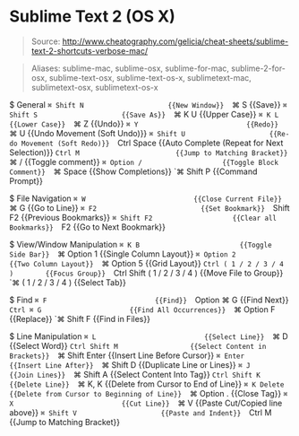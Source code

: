 # Sublime Text 2 (OS X)

> Source: http://www.cheatography.com/gelicia/cheat-sheets/sublime-text-2-shortcuts-verbose-mac/

> Aliases: sublime-mac, sublime-osx, sublime-for-mac, sublime-2-for-osx, sublime-text-osx, sublime-text-os-x, sublimetext-mac, sublimetext-osx, sublimetext-os-x

$ General
    `⌘ Shift N                     {{New Window}} 
    `⌘ S                           {{Save}} 
    `⌘ Shift S                     {{Save As}} 
    `⌘ K U                         {{Upper Case}} 
    `⌘ K L                         {{Lower Case}} 
    `⌘ Z                           {{Undo}} 
    `⌘ Y                           {{Redo}} 
    `⌘ U                           {{Undo Movement (Soft Undo)}} 
    `⌘ Shift U                     {{Re-do Movement (Soft Redo)}} 
    `Ctrl Space                    {{Auto Complete (Repeat for Next Selection)}} 
    `Ctrl M                        {{Jump to Matching Bracket}} 
    `⌘ /                           {{Toggle comment}} 
    `⌘ Option /                    {{Toggle Block Comment}} 
    `⌘ Space                       {{Show Completions}} 
    `⌘ Shift P                     {{Command Prompt}} 

$ File Navigation
    `⌘ W                           {{Close Current File}} 
    `⌘ G                           {{Go to Line}} 
    `⌘ F2                          {{Set Bookmark}} 
    `Shift F2                      {{Previous Bookmarks}} 
    `⌘ Shift F2                    {{Clear all Bookmarks}} 
    `F2                            {{Go to Next Bookmark}} 

$ View/Window Manipulation
    `⌘ K B                         {{Toggle Side Bar}} 
    `⌘ Option 1                    {{Single Column Layout}} 
    `⌘ Option 2                    {{Two Column Layout}} 
    `⌘ Option 5                    {{Grid Layout}} 
    `Ctrl ( 1 / 2 / 3 / 4 )        {{Focus Group}} 
    `Ctrl Shift ( 1 / 2 / 3 / 4 )  {{Move File to Group}} 
    `⌘ ( 1 / 2 / 3 / 4 )           {{Select Tab}} 

$ Find
    `⌘ F                           {{Find}} 
    `Option ⌘ G                    {{Find Next}} 
    `Ctrl ⌘ G                      {{Find All Occurrences}} 
    `⌘ Option F                    {{Replace}} 
    `⌘ Shift F                     {{Find in Files}} 

$ Line Manipulation
    `⌘ L                           {{Select Line}} 
    `⌘ D                           {{Select Word}} 
    `Ctrl Shift M                  {{Select Content in Brackets}} 
    `⌘ Shift Enter                 {{Insert Line Before Cursor}} 
    `⌘ Enter                       {{Insert Line After}} 
    `⌘ Shift D                     {{Duplicate Line or Lines}} 
    `⌘ J                           {{Join Lines}} 
    `⌘ Shift A                     {{Select Content Into Tag}} 
    `Ctrl Shift K                  {{Delete Line}} 
    `⌘ K, K                        {{Delete from Cursor to End of Line}} 
    `⌘ K Delete                    {{Delete from Cursor to Beginning of Line}} 
    `⌘ Option .                    {{Close Tag}} 
    `⌘ X                           {{Cut Line}} 
    `⌘ V                           {{Paste Cut/Copied line above}} 
    `⌘ Shift V                     {{Paste and Indent}} 
    `Ctrl M                        {{Jump to Matching Bracket}} 

